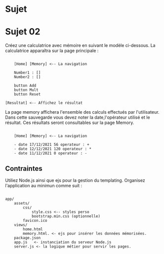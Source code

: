# Sujet
# Sujet 02

Créez une calculatrice avec mémoire en suivant le modèle ci-dessous. La calculatrice apparaîtra sur la page principale :

```text

    [Home] [Memory] <-- La navigation

    Number1 : []
    Number2 : []

    button Add
    button Mult
    button Reset

[Resultat] <-- Affichez le résultat
```

La page memory affichera l'ensemble des calculs effectués par l'utilisateur. Dans cette sauvegarde vous devez noter la date,l'opérateur utilisé et le résultat. Ces résultats seront consultables sur la page Memory.

```text

    [Home] [Memory] <-- La navigation
    
    - date 17/12/2021 56 operateur : +
    - date 12/12/2021 120 operateur : *
    - date 11/12/2021 0 operateur : -

```

## Contraintes

Utiliez Node.js ainsi que ejs pour la gestion du templating. Organisez l'application au minimun comme suit :

```text

app/
    assets/
        css/
            style.css <-- styles perso
            bootstrap.min.css (optionnelle)
        favicon.ico
    views/
        home.html 
        memory.html. <- ejs pour insérer les données mémorisées.
    package.json
    app.js   <- instanciation du serveur Node.js
    server.js <- la logique métier pour servir les pages.
```
